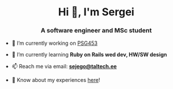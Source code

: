 <h1 align="center">Hi 👋, I'm Sergei</h1>
<h3 align="center">A software engineer and MSc student</h3>

- 🔭 I’m currently working on [PSG453](https://github.com/TalTech-PSG453)

- 🌱 I’m currently learning **Ruby on Rails wed dev, HW/SW design**

- 📫 Reach me via email: **sejego@taltech.ee**

- 📄 Know about my experiences [here](http://www.sejego.engineer/)!
